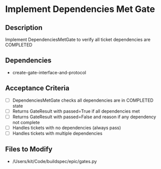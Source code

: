 # Implement Dependencies Met Gate

## Description
Implement DependenciesMetGate to verify all ticket dependencies are COMPLETED

## Dependencies
- create-gate-interface-and-protocol

## Acceptance Criteria
- [ ] DependenciesMetGate checks all dependencies are in COMPLETED state
- [ ] Returns GateResult with passed=True if all dependencies met
- [ ] Returns GateResult with passed=False and reason if any dependency not complete
- [ ] Handles tickets with no dependencies (always pass)
- [ ] Handles tickets with multiple dependencies

## Files to Modify
- /Users/kit/Code/buildspec/epic/gates.py
